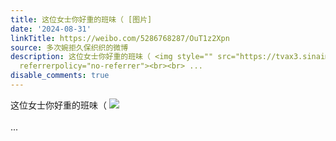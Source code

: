 ```yaml
---
title: 这位女士你好重的班味（ [图片]
date: '2024-08-31'
linkTitle: https://weibo.com/5286768287/OuT1z2Xpn
source: 多次婉拒久保织织的微博
description: 这位女士你好重的班味（ <img style="" src="https://tvax3.sinaimg.cn/large/005LMJWfgy1ht7lksmzy1j314w0n0wjf.jpg"
  referrerpolicy="no-referrer"><br><br> ...
disable_comments: true
---
```

这位女士你好重的班味（ <img style="" src="https://tvax3.sinaimg.cn/large/005LMJWfgy1ht7lksmzy1j314w0n0wjf.jpg" referrerpolicy="no-referrer"><br><br> ...
